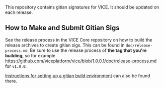 This repository contains gitian signatures for VICE.
It should be updated on each release.

## How to Make and Submit Gitian Sigs

See the release process in the VICE Core repository on how to build the
release archives to create gitian sigs. This can be found in
`doc/release-process.md`. Be sure to use the release process of **the tag that
you're building**, so for example https://github.com/viceplatform/vice/blob/1.0.0.1/doc/release-process.md for
`v1.0.0`.

[Instructions for setting up a gitian build environment](https://github.com/viceplatform/vice/blob/master/doc/gitian-building.md)
can also be found there.
